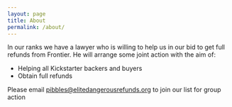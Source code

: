```yaml
---
layout: page
title: About
permalink: /about/
---
```


In our ranks we have a lawyer who is willing to help us in our bid to get full refunds from Frontier. He will arrange some joint action with the aim of:

- Helping all Kickstarter backers and buyers
- Obtain full refunds

Please email [pibbles@elitedangerousrefunds.org](mailto:pibbles@elitedangerousrefunds.org) to join our list for group action